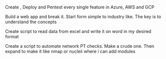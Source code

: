 Create , Deploy and Pentest every single feature in Azure, AWS and GCP

Build a web app and break it. Start form simple to industry like. The key is to understand the concepts

Create script to read data from excel and write it on word in my desired format

Create a script to automate network PT checks. Make a crude one. Then expand to make it like nmap or nucleii where i can add modules



